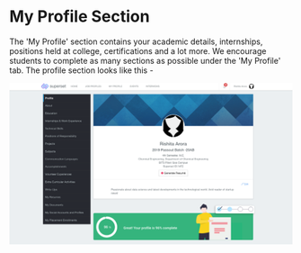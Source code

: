 # My Profile Section

The 'My Profile' section contains your academic details, internships, positions held at college, certifications and a lot more. We encourage students to complete as many sections as possible under the 'My Profile' tab. The profile section looks like this -

![](../../.gitbook/assets/image%20%28121%29.png)



